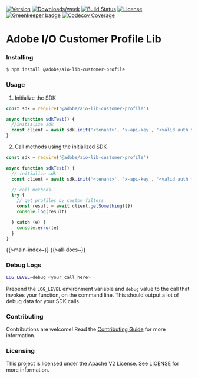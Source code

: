 <!--
Copyright 2019 Adobe. All rights reserved.
This file is licensed to you under the Apache License, Version 2.0 (the "License");
you may not use this file except in compliance with the License. You may obtain a copy
of the License at http://www.apache.org/licenses/LICENSE-2.0

Unless required by applicable law or agreed to in writing, software distributed under
the License is distributed on an "AS IS" BASIS, WITHOUT WARRANTIES OR REPRESENTATIONS
OF ANY KIND, either express or implied. See the License for the specific language
governing permissions and limitations under the License.
-->

[![Version](https://img.shields.io/npm/v/@adobe/aio-lib-customer-profile.svg)](https://npmjs.org/package/@adobe/aio-lib-customer-profile)
[![Downloads/week](https://img.shields.io/npm/dw/@adobe/aio-lib-customer-profile.svg)](https://npmjs.org/package/@adobe/aio-lib-customer-profile)
[![Build Status](https://travis-ci.com/adobe/aio-lib-customer-profile.svg?branch=master)](https://travis-ci.com/adobe/aio-lib-customer-profile)
[![License](https://img.shields.io/badge/License-Apache%202.0-blue.svg)](https://opensource.org/licenses/Apache-2.0) [![Greenkeeper badge](https://badges.greenkeeper.io/adobe/aio-lib-customer-profile.svg)](https://greenkeeper.io/)
[![Codecov Coverage](https://img.shields.io/codecov/c/github/adobe/aio-lib-customer-profile/master.svg?style=flat-square)](https://codecov.io/gh/adobe/aio-lib-customer-profile/)

# Adobe I/O Customer Profile Lib

### Installing

```bash
$ npm install @adobe/aio-lib-customer-profile
```

### Usage
1) Initialize the SDK

```javascript
const sdk = require('@adobe/aio-lib-customer-profile')

async function sdkTest() {
  //initialize sdk
  const client = await sdk.init('<tenant>', 'x-api-key', '<valid auth token>')
}
```

2) Call methods using the initialized SDK

```javascript
const sdk = require('@adobe/aio-lib-customer-profile')

async function sdkTest() {
  // initialize sdk
  const client = await sdk.init('<tenant>', 'x-api-key', '<valid auth token>')

  // call methods
  try {
    // get profiles by custom filters
    const result = await client.getSomething({})
    console.log(result)

  } catch (e) {
    console.error(e)
  }
}
```

{{>main-index~}}
{{>all-docs~}}


### Debug Logs

```bash
LOG_LEVEL=debug <your_call_here>
```

Prepend the `LOG_LEVEL` environment variable and `debug` value to the call that invokes your function, on the command line. This should output a lot of debug data for your SDK calls.

### Contributing

Contributions are welcome! Read the [Contributing Guide](./.github/CONTRIBUTING.md) for more information.

### Licensing

This project is licensed under the Apache V2 License. See [LICENSE](LICENSE) for more information.
